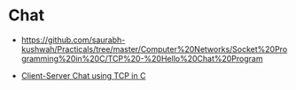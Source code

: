 # Chat

* https://github.com/saurabh-kushwah/Practicals/tree/master/Computer%20Networks/Socket%20Programming%20in%20C/TCP%20-%20Hello%20Chat%20Program

* [Client-Server Chat using TCP in C](https://medium.com/@saurabhkushwahsingh/client-server-chat-using-tcp-in-c-b51a724a71d4)

